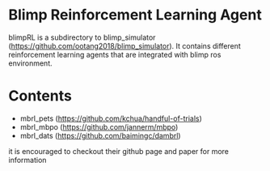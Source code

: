 Blimp Reinforcement Learning Agent
===================================================

blimpRL is a subdirectory to blimp_simulator (https://github.com/ootang2018/blimp_simulator). It contains different reinforcement learning agents that are integrated with blimp ros environment. 

# Contents
* mbrl_pets (https://github.com/kchua/handful-of-trials)
* mbrl_mbpo (https://github.com/jannerm/mbpo)
* mbrl_dats (https://github.com/baimingc/dambrl)

it is encouraged to checkout their github page and paper for more information






